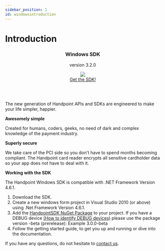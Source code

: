 ```yaml
---
sidebar_position: 1
id: windowsintroduction
---
```



# Introduction

<div class="card-demo" align='middle'  >
  <div class="card card-background" >
    <div class="card__header">
      <h3>Windows SDK</h3>
      <p>version 3.2.0</p>
    </div>
    <div class="card__body">
      <a href="https://www.nuget.org/packages/HandpointSDK/">
  <img src="https://handpoint.imgix.net/ballicons/small/macbook.png"/> 
</a>
    </div>
    <div class="card__footer">
      <a class="button button--primary" href="https://www.nuget.org/packages/HandpointSDK/" >Get the SDK!</a>
    </div>
  </div>
</div>

<br></br>

The new generation of Handpoint APIs and SDKs are engineered to make your life simpler, happier.

**Awesomely simple**

Created for humans, coders, geeks, no need of dark and complex knowledge of the payment industry.

**Superly secure**

We take care of the PCI side so you don't have to spend months becoming compliant.
The Handpoint card reader encrypts all sensitive cardholder data so your app does not have to deal with it.

**Working with the SDK**

The Handpoint Windows SDK is compatible with .NET Framework Version 4.6.1.

1. Download the SDK.
2. Create a new windows form project in Visual Studio 2010 (or above) using .Net Framework Version 4.6.1.
3. Add the [HandpointSDK NuGet Package](https://www.nuget.org/packages/HandpointSDK/) to your project.
If you have a DEBUG device [(How to identify DEBUG devices)](https://handpoint.atlassian.net/wiki/spaces/PD/pages/1578401793/How+to+Identify+Between+Development+and+Production+Terminals) please use the package version -beta (prerelease): Example 3.0.0-beta
4. Follow the getting started guide, to get you up and running or dive into the documentation.

If you have any questions, do not hesitate to [contact us](mailto:support@handpoint.com).
